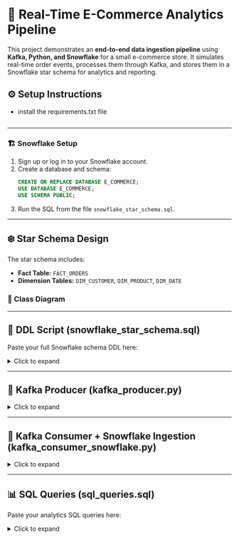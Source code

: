 


# 🛒 Real-Time E-Commerce Analytics Pipeline

This project demonstrates an **end-to-end data ingestion pipeline** using **Kafka, Python, and Snowflake** for a small e-commerce store. It simulates real-time order events, processes them through Kafka, and stores them in a Snowflake star schema for analytics and reporting.


## ⚙️ Setup Instructions

- install the requirements.txt file 
  ```

---

### 🏗️ Snowflake Setup

1. Sign up or log in to your Snowflake account.
2. Create a database and schema:
   ```sql
   CREATE OR REPLACE DATABASE E_COMMERCE;
   USE DATABASE E_COMMERCE;
   USE SCHEMA PUBLIC;
   ```
3. Run the SQL from the file `snowflake_star_schema.sql`.

---

## ❄️ Star Schema Design

The star schema includes:

- **Fact Table:** `FACT_ORDERS`
- **Dimension Tables:** `DIM_CUSTOMER`, `DIM_PRODUCT`, `DIM_DATE`

### 🌟 Class Diagram




---

## 🔧 DDL Script (snowflake_star_schema.sql)

Paste your full Snowflake schema DDL here:

<details>
<summary>Click to expand</summary>

```sql
CREATE OR REPLACE DATABASE E_COMMERCE;
USE DATABASE E_COMMERCE;

CREATE OR REPLACE SCHEMA E_COMMERCE;


-- DIM_CUSTOMER
CREATE OR REPLACE TABLE DIM_CUSTOMER (
    CUSTOMER_ID VARCHAR PRIMARY KEY,
    CUSTOMER_NAME VARCHAR,
    CUSTOMER_REGION VARCHAR
);

-- DIM_PRODUCT
CREATE OR REPLACE TABLE DIM_PRODUCT (
    PRODUCT_ID VARCHAR PRIMARY KEY,
    PRODUCT_NAME VARCHAR,
    CATEGORY VARCHAR
);

-- DIM_DATE
CREATE OR REPLACE TABLE DIM_DATE (
    ORDER_DATE DATE PRIMARY KEY,
    DAY INT,
    MONTH INT,
    YEAR INT,
    WEEKDAY VARCHAR
);

-- FACT_ORDERS
CREATE OR REPLACE TABLE FACT_ORDERS (
    ORDER_ID VARCHAR PRIMARY KEY,
    ORDER_TIMESTAMP TIMESTAMP,
    CUSTOMER_ID VARCHAR REFERENCES DIM_CUSTOMER(CUSTOMER_ID),
    PRODUCT_ID VARCHAR REFERENCES DIM_PRODUCT(PRODUCT_ID),
    ORDER_DATE DATE REFERENCES DIM_DATE(ORDER_DATE),
    PRICE NUMBER,
    QUANTITY NUMBER,
    TOTAL_AMOUNT NUMBER
);


select * from fact_orders;

select * from dim_product;


-- minthly sales 

SELECT 
    d.YEAR,
    d.MONTH,
    p.CATEGORY,
    c.CUSTOMER_REGION,
    SUM(f.TOTAL_AMOUNT) AS TOTAL_SALES
FROM FACT_ORDERS f
JOIN DIM_DATE d ON f.ORDER_DATE = d.ORDER_DATE
JOIN DIM_PRODUCT p ON f.PRODUCT_ID = p.PRODUCT_ID
JOIN DIM_CUSTOMER c ON f.CUSTOMER_ID = c.CUSTOMER_ID
GROUP BY d.YEAR, d.MONTH, p.CATEGORY, c.CUSTOMER_REGION
ORDER BY d.YEAR, d.MONTH;


-- mosty repeated customer 
SELECT 
    f.CUSTOMER_ID,
    c.CUSTOMER_NAME,
    COUNT(*) AS ORDER_COUNT
FROM FACT_ORDERS f
JOIN DIM_CUSTOMER c ON f.CUSTOMER_ID = c.CUSTOMER_ID
WHERE f.ORDER_TIMESTAMP >= DATEADD(DAY, -30, CURRENT_TIMESTAMP)
GROUP BY f.CUSTOMER_ID, c.CUSTOMER_NAME
LIMIT 5;

-- qualntity sold 
SELECT 
    f.PRODUCT_ID,
    p.PRODUCT_NAME,
    SUM(f.QUANTITY) AS TOTAL_QUANTITY_SOLD,
    AVG(f.PRICE) AS AVERAGE_PRICE
FROM FACT_ORDERS f
JOIN DIM_PRODUCT p ON f.PRODUCT_ID = p.PRODUCT_ID
GROUP BY f.PRODUCT_ID, p.PRODUCT_NAME;

select * from dim_customer;

-- customer place order multip region
SELECT 
    c.CUSTOMER_ID,
    COUNT(DISTINCT CUSTOMER_REGION) AS REGION_COUNT
FROM FACT_ORDERS f
JOIN DIM_CUSTOMER c ON f.CUSTOMER_ID = c.CUSTOMER_ID
GROUP BY CUSTOMER_ID
HAVING REGION_COUNT > 1;


-- slowly changing dimensions can be handled using surrogate keys or tracking record of the CreateDate and UpdateDate in this way 
-- if any of the column is changed/updated we will have a version or a record of it at the time of creation 






```

</details>

---

## 🐍 Kafka Producer (kafka_producer.py)

<details>
<summary>Click to expand</summary>

```python
from kafka import KafkaProducer
import json, time, random
from faker import Faker

fake = Faker()
producer = KafkaProducer(bootstrap_servers='localhost:9092',
                         value_serializer=lambda v: json.dumps(v).encode('utf-8'))

products = [
    {"product_id": "P123", "product_name": "Wireless Mouse", "category": "Accessories", "price": 2500},
    {"product_id": "P124", "product_name": "Keyboard", "category": "Accessories", "price": 3000},
    {"product_id": "P125", "product_name": "Monitor", "category": "Electronics", "price": 20000}
]

for i in range(100):
    product = random.choice(products)
    message = {
        "order_id": f"O{1000+i}",
        "order_timestamp": fake.iso8601(),
        "customer_id": f"C{random.randint(100, 999)}",
        "customer_name": fake.name(),
        "customer_region": fake.state(),
        "product_id": product["product_id"],
        "product_name": product["product_name"],
        "category": product["category"],
        "price": product["price"],
        "quantity": random.randint(1, 5)
    }
    producer.send("orders", message)
    print(f"Sent: {message}")
    time.sleep(1)

```

</details>

---

## 🐍 Kafka Consumer + Snowflake Ingestion (kafka_consumer_snowflake.py)

<details>
<summary>Click to expand</summary>

```python
from kafka import KafkaConsumer
import json
import snowflake.connector
from datetime import datetime
#2J5FUKRvmVqaPr3
# Snowflake connection
conn = snowflake.connector.connect(
    user='MUHAMMADTALHA1',  # ← from "User Name"
    password='2J5FUKRvmVqaPr3',  # ← set this securely (don't hardcode if deploying)
    account='PCEFAXP-HK41377',  # ← from "Account Identifier"
    warehouse='E_COMMERCE',  # ← default or the one you created
    database='E_COMMERCE',  # ← the one you create
    schema='E_COMMERCE',    # ← can match your DB name
    role='ACCOUNTADMIN'     # ← from "Role"
)
cs = conn.cursor()

consumer = KafkaConsumer(
    'orders',
    bootstrap_servers='localhost:9092',
    value_deserializer=lambda m: json.loads(m.decode('utf-8'))
)

def insert_dim_date(order_date):
    cs.execute("""
        MERGE INTO DIM_DATE t USING (SELECT %s AS ORDER_DATE) s
        ON t.ORDER_DATE = s.ORDER_DATE
        WHEN NOT MATCHED THEN INSERT (
            ORDER_DATE, DAY, MONTH, YEAR, WEEKDAY
        ) VALUES (%s, %s, %s, %s, %s)
    """, (order_date, order_date, order_date.day, order_date.month, order_date.year, order_date.strftime("%A")))

for msg in consumer:
    data = msg.value
    order_ts = datetime.fromisoformat(data['order_timestamp'].replace("Z", "+00:00"))
    order_date = order_ts.date()

    # Insert DIM_CUSTOMER
    cs.execute("""
        MERGE INTO DIM_CUSTOMER USING (SELECT %s AS ID) s ON DIM_CUSTOMER.CUSTOMER_ID = s.ID
        WHEN NOT MATCHED THEN INSERT (CUSTOMER_ID, CUSTOMER_NAME, CUSTOMER_REGION)
        VALUES (%s, %s, %s)
    """, (data['customer_id'], data['customer_id'], data['customer_name'], data['customer_region']))

    # Insert DIM_PRODUCT
    cs.execute("""
        MERGE INTO DIM_PRODUCT USING (SELECT %s AS ID) s ON DIM_PRODUCT.PRODUCT_ID = s.ID
        WHEN NOT MATCHED THEN INSERT (PRODUCT_ID, PRODUCT_NAME, CATEGORY)
        VALUES (%s, %s, %s)
    """, (data['product_id'], data['product_id'], data['product_name'], data['category']))

    # Insert DIM_DATE
    insert_dim_date(order_date)

    # Insert FACT_ORDERS
    total_amount = data['price'] * data['quantity']
    cs.execute("""
        INSERT INTO FACT_ORDERS (ORDER_ID, ORDER_TIMESTAMP, CUSTOMER_ID, PRODUCT_ID, ORDER_DATE, PRICE, QUANTITY, TOTAL_AMOUNT)
        VALUES (%s, %s, %s, %s, %s, %s, %s, %s)
    """, (data['order_id'], order_ts, data['customer_id'], data['product_id'], order_date,
          data['price'], data['quantity'], total_amount))

    print(f"Inserted order {data['order_id']} into Snowflake")

cs.close()
conn.close()

```

</details>

---

## 📊 SQL Queries (sql_queries.sql)

Paste your analytics SQL queries here:

<details>
<summary>Click to expand</summary>

```sql
-- minthly sales 

SELECT 
    d.YEAR,
    d.MONTH,
    p.CATEGORY,
    c.CUSTOMER_REGION,
    SUM(f.TOTAL_AMOUNT) AS TOTAL_SALES
FROM FACT_ORDERS f
JOIN DIM_DATE d ON f.ORDER_DATE = d.ORDER_DATE
JOIN DIM_PRODUCT p ON f.PRODUCT_ID = p.PRODUCT_ID
JOIN DIM_CUSTOMER c ON f.CUSTOMER_ID = c.CUSTOMER_ID
GROUP BY d.YEAR, d.MONTH, p.CATEGORY, c.CUSTOMER_REGION
ORDER BY d.YEAR, d.MONTH;


-- mosty repeated customer 
SELECT 
    f.CUSTOMER_ID,
    c.CUSTOMER_NAME,
    COUNT(*) AS ORDER_COUNT
FROM FACT_ORDERS f
JOIN DIM_CUSTOMER c ON f.CUSTOMER_ID = c.CUSTOMER_ID
WHERE f.ORDER_TIMESTAMP >= DATEADD(DAY, -30, CURRENT_TIMESTAMP)
GROUP BY f.CUSTOMER_ID, c.CUSTOMER_NAME
LIMIT 5;

-- qualntity sold 
SELECT 
    f.PRODUCT_ID,
    p.PRODUCT_NAME,
    SUM(f.QUANTITY) AS TOTAL_QUANTITY_SOLD,
    AVG(f.PRICE) AS AVERAGE_PRICE
FROM FACT_ORDERS f
JOIN DIM_PRODUCT p ON f.PRODUCT_ID = p.PRODUCT_ID
GROUP BY f.PRODUCT_ID, p.PRODUCT_NAME;

select * from dim_customer;

-- customer place order multip region
SELECT 
    c.CUSTOMER_ID,
    COUNT(DISTINCT CUSTOMER_REGION) AS REGION_COUNT
FROM FACT_ORDERS f
JOIN DIM_CUSTOMER c ON f.CUSTOMER_ID = c.CUSTOMER_ID
GROUP BY CUSTOMER_ID
HAVING REGION_COUNT > 1;


</details>

---


## 📝 Assumptions

- Order IDs are unique.
- Customer and product data are consistent across orders.
- Real-time ingestion assumes dimension data is either known or derived from order data.
- No historical tracking yet — can be extended using SCD Type 2 in the future.

---

